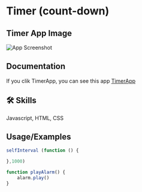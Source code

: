 
# Timer (count-down)



## Timer App Image

![App Screenshot](https://user-images.githubusercontent.com/98326361/178149317-a34c7af0-7107-4715-b8c8-e68adb00be4f.PNG)


## Documentation
If you clik TimerApp, you can see this app 
[TimerApp](https://lapyae.me/timer/)


## 🛠 Skills
Javascript, HTML, CSS


## Usage/Examples

```javascript
selfInterval (function () {

},1000)

function playAlarm() {
    alarm.play()
}
```


